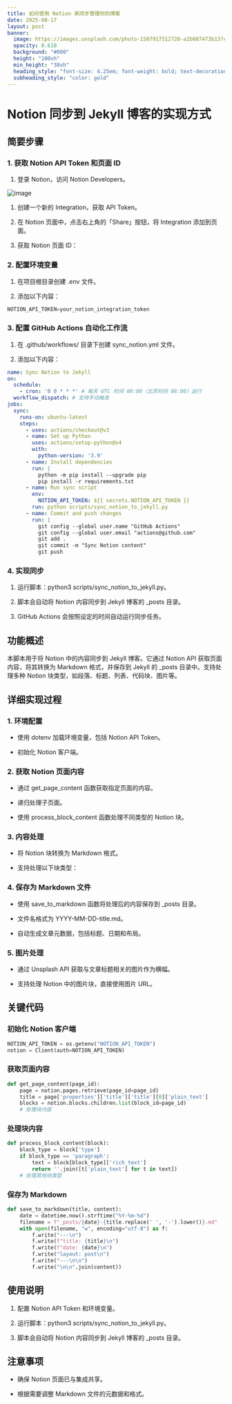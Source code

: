 ```yaml
---
title: 如何使用 Notion 来同步管理你的博客
date: 2025-08-17
layout: post
banner:
  image: https://images.unsplash.com/photo-1507917512726-a2b887473b13?crop=entropy&cs=tinysrgb&fit=max&fm=jpg&ixid=M3w2OTIwMzJ8MHwxfHJhbmRvbXx8fHx8fHx8fDE3NTUzOTU4Nzd8&ixlib=rb-4.1.0&q=80&w=1080
  opacity: 0.618
  background: "#000"
  height: "100vh"
  min_height: "38vh"
  heading_style: "font-size: 4.25em; font-weight: bold; text-decoration: underline"
  subheading_style: "color: gold"
---
```


# Notion 同步到 Jekyll 博客的实现方式

## 简要步骤

### 1. 获取 Notion API Token 和页面 ID

1. 登录 Notion，访问 Notion Developers。

![image](https://prod-files-secure.s3.us-west-2.amazonaws.com/a7a0cc5a-89b9-4cda-8686-1fba0ca52f40/d19c1afe-dea5-4312-9333-786b0ba83054/image.png?X-Amz-Algorithm=AWS4-HMAC-SHA256&X-Amz-Content-Sha256=UNSIGNED-PAYLOAD&X-Amz-Credential=ASIAZI2LB466XNL3K4OG%2F20250817%2Fus-west-2%2Fs3%2Faws4_request&X-Amz-Date=20250817T015757Z&X-Amz-Expires=3600&X-Amz-Security-Token=IQoJb3JpZ2luX2VjEDkaCXVzLXdlc3QtMiJIMEYCIQCJTWriyDqG1%2FREe771usnXpRpFxhMRhUuFQjMDXBTgJwIhAKkk84vaai3dYkzrhJrvmZ5UX0ZuQA1Z6I62lMTDJI0RKogECIL%2F%2F%2F%2F%2F%2F%2F%2F%2F%2FwEQABoMNjM3NDIzMTgzODA1IgwWkMficzcqV2iYlX4q3AOUWBdLSzvFHbfbQRKhZB2pEPZyIzG7JkIzVJYqts703YsHybITdLirApGUG8gR8wZdW9v8%2FdHhGT0Gj3Wcvyhgm9yzKYqsEZt324pStI%2B3pjtXdJV9oo2UKuxdJjwosJM8W3bi220DDmu3IMZagQF28iafJUWVc1ltD2PT79Vqjo9HVmcFtnfW9QAFWOsXLcntBWD2CF%2FTPtBfD4Fao8fRDX2RcHrU7zAxcE7UAhhHy9gZ8%2F2rw4NvXYOYFxJfXUy1QKIQY7XHIVhsRWeSVENqGj0aI5VnvNMthB5W0FujaEc6th%2Bc56KDiYDaSuXeIOsJe14LXGzH5iMh45%2BSRzqnvzcyx%2FRoTzQr63tc%2FIgDmTVB%2BWxA2hZCHYQjbYrOl7p9fIikhLjRtjHFIMcDIMVvebcbnhog7zpKkcu4lFbA%2Fm%2Bsyn2pJ8i7cm7DrXR1178NVA%2BxZijZYCLC17IDR06SMRRNVqHinmyD7ZG81jjpAG2WmOiDYDACkWFelrzugvXckNkPQxoV1%2BAr2BMCHsBrHLVsDLWR7WvYIhhevXy2yVtGdP1RLaCHXr%2BzUSbLTdE9%2Bg%2BWYstfL5mwM%2By6uB9m3WG0p9T2%2BE7HsotmXKlzaea8sK8LQcrkhMnS6jDuzYTFBjqkAd8TgGGpgbn64GoUEjvzp3HlyGISgP9TpqWgucQDSUPXrEl58r8SntneYwLTjP0Ql%2FZU2TjNJPuz1mpHFS7mpJqjFeLn8ObtBhK1n7h4ua4W36p3pTvn4P39Zh2Rhvwp4ZOcxH%2FK4IX3iyAtnGERBKGZb3bngKRFy%2BMrvIocafwi9%2FhF7wQ7ZlN4lgC9Ey6rlvfTl0fma6aTfvT3VAbsMEDemMxn&X-Amz-Signature=0f6b26d2b4484f1c839009f24f90b2f5703c978a9c511681b3b7f2125f81ff41&X-Amz-SignedHeaders=host&x-amz-checksum-mode=ENABLED&x-id=GetObject)

1. 创建一个新的 Integration，获取 API Token。

1. 在 Notion 页面中，点击右上角的「Share」按钮，将 Integration 添加到页面。

1. 获取 Notion 页面 ID：


### 2. 配置环境变量

1. 在项目根目录创建 .env 文件。

1. 添加以下内容：

```javascript
NOTION_API_TOKEN=your_notion_integration_token
```

### 3. 配置 GitHub Actions 自动化工作流

1. 在 .github/workflows/ 目录下创建 sync_notion.yml 文件。

1. 添加以下内容：

```yaml
name: Sync Notion to Jekyll
on:
  schedule:
    - cron: '0 0 * * *' # 每天 UTC 时间 00:00（北京时间 08:00）运行
  workflow_dispatch: # 支持手动触发
jobs:
  sync:
    runs-on: ubuntu-latest
    steps:
      - uses: actions/checkout@v3
      - name: Set up Python
        uses: actions/setup-python@v4
        with:
          python-version: '3.9'
      - name: Install dependencies
        run: |
          python -m pip install --upgrade pip
          pip install -r requirements.txt
      - name: Run sync script
        env:
          NOTION_API_TOKEN: ${{ secrets.NOTION_API_TOKEN }}
        run: python scripts/sync_notion_to_jekyll.py
      - name: Commit and push changes
        run: |
          git config --global user.name "GitHub Actions"
          git config --global user.email "actions@github.com"
          git add .
          git commit -m "Sync Notion content"
          git push
```

### 4. 实现同步

1. 运行脚本：python3 scripts/sync_notion_to_jekyll.py。

1. 脚本会自动将 Notion 内容同步到 Jekyll 博客的 _posts 目录。

1. GitHub Actions 会按照设定的时间自动运行同步任务。

## 功能概述

本脚本用于将 Notion 中的内容同步到 Jekyll 博客。它通过 Notion API 获取页面内容，将其转换为 Markdown 格式，并保存到 Jekyll 的 _posts 目录中。支持处理多种 Notion 块类型，如段落、标题、列表、代码块、图片等。

## 详细实现过程

### 1. 环境配置

- 使用 dotenv 加载环境变量，包括 Notion API Token。

- 初始化 Notion 客户端。

### 2. 获取 Notion 页面内容

- 通过 get_page_content 函数获取指定页面的内容。

- 递归处理子页面。

- 使用 process_block_content 函数处理不同类型的 Notion 块。

### 3. 内容处理

- 将 Notion 块转换为 Markdown 格式。

- 支持处理以下块类型：


### 4. 保存为 Markdown 文件

- 使用 save_to_markdown 函数将处理后的内容保存到 _posts 目录。

- 文件名格式为 YYYY-MM-DD-title.md。

- 自动生成文章元数据，包括标题、日期和布局。

### 5. 图片处理

- 通过 Unsplash API 获取与文章标题相关的图片作为横幅。

- 支持处理 Notion 中的图片块，直接使用图片 URL。

## 关键代码

### 初始化 Notion 客户端

```python
NOTION_API_TOKEN = os.getenv("NOTION_API_TOKEN")
notion = Client(auth=NOTION_API_TOKEN)
```

### 获取页面内容

```python
def get_page_content(page_id):
    page = notion.pages.retrieve(page_id=page_id)
    title = page['properties']['title']['title'][0]['plain_text']
    blocks = notion.blocks.children.list(block_id=page_id)
    # 处理块内容
```

### 处理块内容

```python
def process_block_content(block):
    block_type = block['type']
    if block_type == 'paragraph':
        text = block[block_type]['rich_text']
        return ''.join([t['plain_text'] for t in text])
    # 处理其他块类型
```

### 保存为 Markdown

```python
def save_to_markdown(title, content):
    date = datetime.now().strftime("%Y-%m-%d")
    filename = f"_posts/{date}-{title.replace(' ', '-').lower()}.md"
    with open(filename, "w", encoding="utf-8") as f:
        f.write("---\n")
        f.write(f"title: {title}\n")
        f.write(f"date: {date}\n")
        f.write("layout: post\n")
        f.write("---\n\n")
        f.write("\n\n".join(content))
```

## 使用说明

1. 配置 Notion API Token 和环境变量。

1. 运行脚本：python3 scripts/sync_notion_to_jekyll.py。

1. 脚本会自动将 Notion 内容同步到 Jekyll 博客的 _posts 目录。

## 注意事项

- 确保 Notion 页面已与集成共享。

- 根据需要调整 Markdown 文件的元数据和格式。